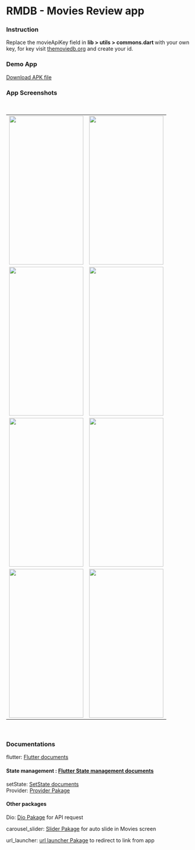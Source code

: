 
# RMDB - Movies Review app

<h3> Instruction </h3>
<p>Replace the movieApiKey field in <b> lib > utils > commons.dart </b> with your own key, for key visit <a href = "https://developers.themoviedb.org/3">themoviedb.org</a> and create your id.<p>
<h3> Demo App </h3>
<a href= "https://drive.google.com/file/d/1DDlF285IwW3tATmcgqQTr-RG10f6fOyU/view?usp=sharing">Download APK file</a>
<br>
<h3> App Screenshots </h3>
<br>
<table>
  <tr>
    <td><img src="https://user-images.githubusercontent.com/73823991/119154936-46b06180-ba70-11eb-99a7-824440515543.jpg" width="200" height="400" /></td>
    <td><img src="https://user-images.githubusercontent.com/73823991/119155011-58920480-ba70-11eb-95a2-c7d688760b20.jpg" width="200" height="400" /></td>
  </tr>
  <tr>
    <td><img src="https://user-images.githubusercontent.com/73823991/119155044-634c9980-ba70-11eb-94a0-e35db973001c.jpg" width="200" height="400" /></td>
    <td><img src="https://user-images.githubusercontent.com/73823991/119155206-8b3bfd00-ba70-11eb-9cd0-2cc7a30b88fb.jpg" width="200" height="400" /></td>
  </tr>
  <tr>
    <td><img src="https://user-images.githubusercontent.com/73823991/119155080-6d6e9800-ba70-11eb-9ff3-35c7db6f4f60.jpg" width="200" height="400" /></td>
    <td><img src="https://user-images.githubusercontent.com/73823991/119155135-79f2f080-ba70-11eb-8f7f-8daaa7fc643e.jpg" width="200" height="400" /></td>
  </tr>
  <tr>
    <td><img src="https://user-images.githubusercontent.com/73823991/119155175-82e3c200-ba70-11eb-9b88-4dac3417a2e1.jpg" width="200" height="400" /></td>
    <td><img src="https://user-images.githubusercontent.com/73823991/119156104-875caa80-ba71-11eb-8d08-7d85783e2cde.jpg" width="200" height="400" /></td>
  </tr>
</table>
<br>
<h3>Documentations</h3>

flutter: <a href= "https://flutter.dev/">Flutter documents</a>
<h4>State management : <a href= "https://flutter.dev/docs/development/data-and-backend/state-mgmt/options">Flutter State management documents</a></h4> 
setState: <a href= "https://medium.com/@agungsurya/basic-state-management-in-google-flutter-6ee73608f96d">SetState documents</a><br>
Provider: <a href= "https://pub.dev/packages/provider">Provider Pakage</a><br>
<h4>Other packages</h4>
<p>Dio: <a href= "https://pub.dev/packages/dio">Dio Pakage</a> for API request</p>
<p>carousel_slider: <a href= "https://pub.dev/packages/carousel_slider">Slider Pakage</a> for auto slide in Movies screen</p>
<p>url_launcher: <a href= "https://pub.dev/packages/url_launcher">url launcher Pakage</a> to redirect to link from app</p>
